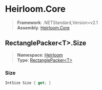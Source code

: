 # Heirloom.Core

> **Framework**: .NETStandard,Version=v2.1  
> **Assembly**: [Heirloom.Core][0]  

## RectanglePacker\<T>.Size

> **Namespace**: [Heirloom][0]  
> **Type**: [RectanglePacker\<T>][1]  

### Size

```cs
IntSize Size { get; }
```

[0]: ../Heirloom.Core.md
[1]: Heirloom.RectanglePacker[T].md

